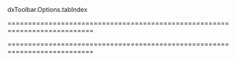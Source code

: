 <!--id-->dxToolbar.Options.tabIndex<!--/id-->
===========================================================================
<!--hidden--><!--/hidden-->
===========================================================================

